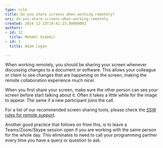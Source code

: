 ```yaml
---
type: rule
title: Do you share screens when working remotely?
uri: do-you-share-screens-when-working-remotely
created: 2014-12-23T19:41:23.0000000Z
authors:
- id: 32
  title: Mehmet Ozdemir
- id: 1
  title: Adam Cogan

---
```




<span class='intro'> <p class="ssw15-rteElement-P">​When working remotely, you should be&#160;sharing&#160;your screen whenever discussing changes to a document or software. This allows your colleague or client to see changes that are happening on the screen, making the remote collaboration experience much nicer.​<br></p> </span>

<p class="p1">When you first share your screen, make sure the other person can see your screen before start talking about it. Often it takes a little while for the image to appear. The same if a new participant joins the call.<br></p><p class="p1">For a list of our recommended screen sharing tools, please check the 
   <span class="s1">
      <a href="/_layouts/15/FIXUPREDIRECT.ASPX?WebId=3dfc0e07-e23a-4cbb-aac2-e778b71166a2&amp;TermSetId=07da3ddf-0924-4cd2-a6d4-a4809ae20160&amp;TermId=f5be979b-fa7e-4bad-8a47-60fccd308df6">SSW rules for remote support</a>.​</span></p><p class="p1">​Another good practice that follows on from this, is to leave a Teams/Zoom/Skype session open if you are working with the same person for the whole day. This eliminates to need to call your <span style="white-space&#58;nowrap;">programming</span> partner every time you have a query or question to ask.​​<br></p>


